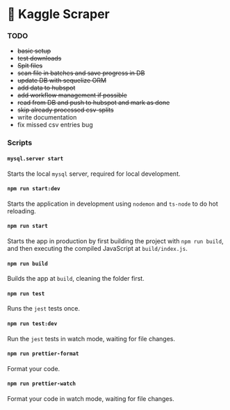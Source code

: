 # 🧰 Kaggle Scraper

### TODO
- ~~basic setup~~
- ~~test downloads~~
- ~~Splt files~~
- ~~scan file in batches and save progress in DB~~
- ~~update DB with sequelize ORM~~
- ~~add data to hubspot~~
- ~~add workflow management if possible~~
- ~~read from DB and push to hubspot and mark as done~~
- ~~skip already processed csv-splits~~
- write documentation
- fix missed csv entries bug

### Scripts

#### `mysql.server start`

Starts the local `mysql` server, required for local development.

#### `npm run start:dev`

Starts the application in development using `nodemon` and `ts-node` to do hot reloading.

#### `npm run start`

Starts the app in production by first building the project with `npm run build`, and then executing the compiled JavaScript at `build/index.js`.

#### `npm run build`

Builds the app at `build`, cleaning the folder first.

#### `npm run test`

Runs the `jest` tests once.

#### `npm run test:dev`

Run the `jest` tests in watch mode, waiting for file changes.

#### `npm run prettier-format`

Format your code.

#### `npm run prettier-watch`

Format your code in watch mode, waiting for file changes.
